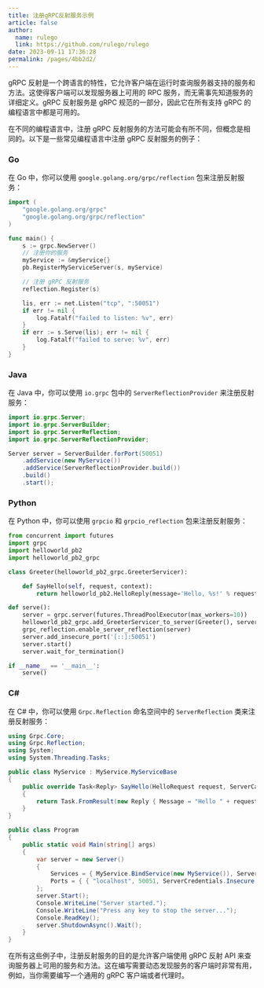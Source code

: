 ```yaml
---
title: 注册gRPC反射服务示例
article: false
author: 
  name: rulego
  link: https://github.com/rulego/rulego
date: 2023-09-11 17:36:28
permalink: /pages/4bb2d2/
---
```


gRPC 反射是一个跨语言的特性，它允许客户端在运行时查询服务器支持的服务和方法。这使得客户端可以发现服务器上可用的 RPC 服务，而无需事先知道服务的详细定义。gRPC 反射服务是 gRPC 规范的一部分，因此它在所有支持 gRPC 的编程语言中都是可用的。

在不同的编程语言中，注册 gRPC 反射服务的方法可能会有所不同，但概念是相同的。以下是一些常见编程语言中注册 gRPC 反射服务的例子：

### Go

在 Go 中，你可以使用 `google.golang.org/grpc/reflection` 包来注册反射服务：

```go
import (
	"google.golang.org/grpc"
	"google.golang.org/grpc/reflection"
)

func main() {
	s := grpc.NewServer()
	// 注册你的服务
	myService := &myService{}
	pb.RegisterMyServiceServer(s, myService)

	// 注册 gRPC 反射服务
	reflection.Register(s)

	lis, err := net.Listen("tcp", ":50051")
	if err != nil {
		log.Fatalf("failed to listen: %v", err)
	}
	if err := s.Serve(lis); err != nil {
		log.Fatalf("failed to serve: %v", err)
	}
}
```

### Java

在 Java 中，你可以使用 `io.grpc` 包中的 `ServerReflectionProvider` 来注册反射服务：

```java
import io.grpc.Server;
import io.grpc.ServerBuilder;
import io.grpc.ServerReflection;
import io.grpc.ServerReflectionProvider;

Server server = ServerBuilder.forPort(50051)
    .addService(new MyService())
    .addService(ServerReflectionProvider.build())
    .build()
    .start();
```

### Python

在 Python 中，你可以使用 `grpcio` 和 `grpcio_reflection` 包来注册反射服务：

```python
from concurrent import futures
import grpc
import helloworld_pb2
import helloworld_pb2_grpc

class Greeter(helloworld_pb2_grpc.GreeterServicer):

    def SayHello(self, request, context):
        return helloworld_pb2.HelloReply(message='Hello, %s!' % request.name)

def serve():
    server = grpc.server(futures.ThreadPoolExecutor(max_workers=10))
    helloworld_pb2_grpc.add_GreeterServicer_to_server(Greeter(), server)
    grpc_reflection.enable_server_reflection(server)
    server.add_insecure_port('[::]:50051')
    server.start()
    server.wait_for_termination()

if __name__ == '__main__':
    serve()
```

### C#

在 C# 中，你可以使用 `Grpc.Reflection` 命名空间中的 `ServerReflection` 类来注册反射服务：

```csharp
using Grpc.Core;
using Grpc.Reflection;
using System;
using System.Threading.Tasks;

public class MyService : MyService.MyServiceBase
{
    public override Task<Reply> SayHello(HelloRequest request, ServerCallContext context)
    {
        return Task.FromResult(new Reply { Message = "Hello " + request.Name });
    }
}

public class Program
{
    public static void Main(string[] args)
    {
        var server = new Server()
        {
            Services = { MyService.BindService(new MyService()), ServerReflection.DescriptorServer },
            Ports = { { "localhost", 50051, ServerCredentials.Insecure } }
        };
        server.Start();
        Console.WriteLine("Server started.");
        Console.WriteLine("Press any key to stop the server...");
        Console.ReadKey();
        server.ShutdownAsync().Wait();
    }
}
```

在所有这些例子中，注册反射服务的目的是允许客户端使用 gRPC 反射 API 来查询服务器上可用的服务和方法。这在编写需要动态发现服务的客户端时非常有用，例如，当你需要编写一个通用的 gRPC 客户端或者代理时。
